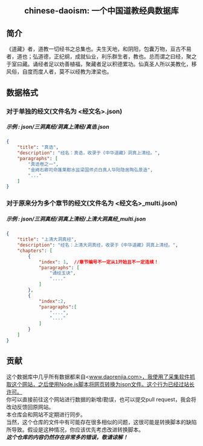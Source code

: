 
<h2 align="center">chinese-daoism: 一个中国道教经典数据库</h2>

## 简介

《道藏》者，道教一切经书之总集也。夫生天地，和阴阳，包囊万物，亘古不易者，道也；弘道德，正纪纲，成就仙业，利乐群生者，教也。总而谓之曰经，聚之于室曰藏。诵经者足以劝善植福，聚藏者足以积德累功。仙真圣人所以美教化，移风俗，自度而度人者，莫不以经教为津梁也。

## 数据格式

### 对于单独的经文(文件名为 <经文名>.json)

##### 示例 : json/三洞真经/洞真上清经/真诰.json

```json
{
    "title": "真诰",
    "description": "经名：真诰，收录于《中华道藏》洞真上清经。",
    "paragraphs": [
        "真诰卷之一",
        "金阙右卿司命蓬莱都水监梁国师贞白真人华阳隐居陶弘景造",
        "..."
    ]
}
```

### 对于原来分为多个章节的经文(文件名为 <经文名>_multi.json)

##### 示例 : json/三洞真经/洞真上清经/上清大洞真经_multi.json

```json
{
    "title": "上清大洞真经",
    "description": "经名：上清大洞真经，收录于《中华道藏》洞真上清经。",
    "chapters": [
        {
            "index": 1,  //章节编号不一定从1开始且不一定连续！
            "paragraphs": [
                "诵经玉诀",
                "...."
            ]
        },
        {
            "index":2,
            "paragraphs":[
                "....",
                "...."
            ]
        }
    ]
}
```

## 贡献

这个数据库中几乎所有数据都来自<www.daorenjia.com>，我使用了采集软件抓取这个网站，之后使用Node.js脚本将网页转换为json文件。这个行为已经过站长许可。  
你可以直接前往这个网站进行数据的新增/勘误，也可以提交pull request，我会将改动反馈回原网站。  
本仓库会和网站不定期进行同步。  
当然，这个仓库的文件中有可能存在很多相似的问题，这很可能是转换脚本的缺陷所导致。假设是这种情况，你应该优先考虑改进转换脚本。  
***这个仓库的内容仍然存在非常多的错误，敬请谅解！***
